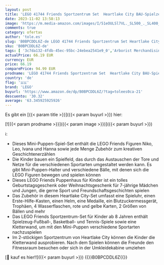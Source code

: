 ```yaml
---
layout: post
title: 'LEGO 41744 Friends Sportzentrum Set  Heartlake City BAU-Spielzeug mit Fußball-  Basketball- und Tennis-Spielen sowie Kletterwand und 4 Mini-Puppen  Geschenk zu Weihnachten für Kinder ab 8 Jahren'
date: 2023-11-02 13:58:13
image: 'https://m.media-amazon.com/images/I/51eOULSl7VL._SL500_._SL400_.jpg'
comments: true
category: ofertas
author: 'tole.es'
slug: 'B0BPCDDL6Z-de LEGO 41744 Friends Sportzentrum Set Heartlake City BAU-...'
sku: 'B0BPCDDL6Z-de'
tags: [ '3c7da132-4fdb-45ec-95bc-24ebea2541e9_0','Arborist Merchandising Root','Bauspielzeug & Konstruktionsspielzeug','Bauspielzeugsets','Custom Stores','LEGO','Lego City','Self Service','Spielzeug','lego','🇩🇪', ]
actualPrice: 66.19 EUR
currency: EUR
price: 66.19
comparePrice: 94.99 EUR
prodname: 'LEGO 41744 Friends Sportzentrum Set  Heartlake City BAU-Spielzeug mit Fußball-  Basketball- und Tennis-Spielen sowie Kletterwand und 4 Mini-Puppen  Geschenk zu Weihnachten für Kinder ab 8 Jahren'
country: 'de'
flag: '🇩🇪'
brand: 'LEGO'
buyurl: 'https://www.amazon.de/dp/B0BPCDDL6Z/?tag=tolees0ca-21'
descuento: '30.32'
average: '63.345925925926'
---
```


Es gibt ein [{{< param title >}}]({{< param buyurl >}}) hier:

[![{{< param prodname >}}]({{< param image >}})]({{< param buyurl >}})

ℹ️:

- Dieses Mini-Puppen-Spiel-Set enthält die LEGO Friends Figuren Niko, Leo, Ivana und Hanna sowie jede Menge Zubehör zum kreativen Geschichtenerzählen
- Die Kinder bauen ein Spielfeld, das durch das Austauschen der Tore und Netze für die verschiedenen Sportarten umgestaltet werden kann. Es gibt Mini-Puppen-Halter und verschiedene Bälle, mit denen sich die LEGO Figuren bewegen und spielen können
- Dieses LEGO Friends Puppenhaus für Kinder ist ein tolles Geburtstagsgeschenk oder Weihnachtsgeschenk für 7-jährige Mädchen und Jungen, die gerne Sport und Freundschaftsgeschichten spielen
- Das Zubehör in diesem Heartlake City-Set umfasst eine Spieluhr, einen Erste-Hilfe-Kasten, einen Helm, eine Medaille, ein Blutzuckermessgerät, Trophäen, 4 Wasserflaschen, rote und gelbe Karten, 2 Größen von Bällen und mehr
- Das LEGO Friends Sportzentrum-Set für Kinder ab 8 Jahren enthält Spielzeug-Fußball-, Basketball- und Tennis-Spiele sowie eine Kletterwand, um mit den Mini-Puppen verschiedene Sportarten nachzuspielen
- Im 2-stöckigen Sportzentrum von Heartlake City können die Kinder die Kletterwand ausprobieren. Nach dem Spielen können die Freunde den Fitnessraum besuchen oder sich in der Umkleidekabine umziehen

[🛒 kauf es hier!!]({{< param buyurl >}})
{{<world>}}B0BPCDDL6Z{{</world>}}
